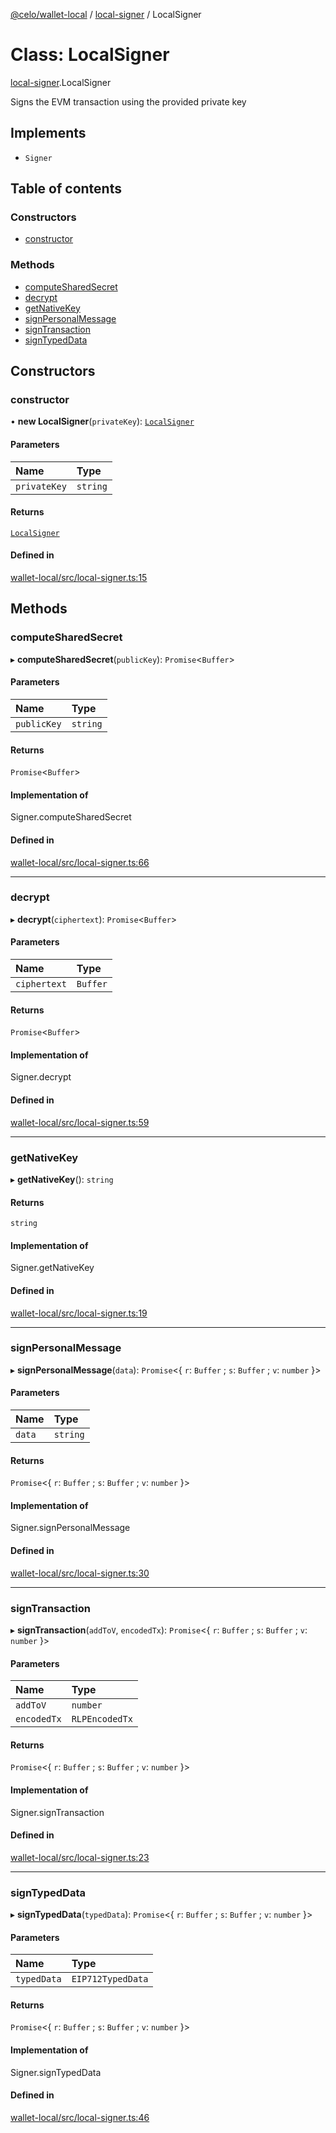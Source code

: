 [@celo/wallet-local](../README.md) / [local-signer](../modules/local_signer.md) / LocalSigner

# Class: LocalSigner

[local-signer](../modules/local_signer.md).LocalSigner

Signs the EVM transaction using the provided private key

## Implements

- `Signer`

## Table of contents

### Constructors

- [constructor](local_signer.LocalSigner.md#constructor)

### Methods

- [computeSharedSecret](local_signer.LocalSigner.md#computesharedsecret)
- [decrypt](local_signer.LocalSigner.md#decrypt)
- [getNativeKey](local_signer.LocalSigner.md#getnativekey)
- [signPersonalMessage](local_signer.LocalSigner.md#signpersonalmessage)
- [signTransaction](local_signer.LocalSigner.md#signtransaction)
- [signTypedData](local_signer.LocalSigner.md#signtypeddata)

## Constructors

### constructor

• **new LocalSigner**(`privateKey`): [`LocalSigner`](local_signer.LocalSigner.md)

#### Parameters

| Name | Type |
| :------ | :------ |
| `privateKey` | `string` |

#### Returns

[`LocalSigner`](local_signer.LocalSigner.md)

#### Defined in

[wallet-local/src/local-signer.ts:15](https://github.com/celo-org/developer-tooling/blob/master/packages/sdk/wallets/wallet-local/src/local-signer.ts#L15)

## Methods

### computeSharedSecret

▸ **computeSharedSecret**(`publicKey`): `Promise`\<`Buffer`\>

#### Parameters

| Name | Type |
| :------ | :------ |
| `publicKey` | `string` |

#### Returns

`Promise`\<`Buffer`\>

#### Implementation of

Signer.computeSharedSecret

#### Defined in

[wallet-local/src/local-signer.ts:66](https://github.com/celo-org/developer-tooling/blob/master/packages/sdk/wallets/wallet-local/src/local-signer.ts#L66)

___

### decrypt

▸ **decrypt**(`ciphertext`): `Promise`\<`Buffer`\>

#### Parameters

| Name | Type |
| :------ | :------ |
| `ciphertext` | `Buffer` |

#### Returns

`Promise`\<`Buffer`\>

#### Implementation of

Signer.decrypt

#### Defined in

[wallet-local/src/local-signer.ts:59](https://github.com/celo-org/developer-tooling/blob/master/packages/sdk/wallets/wallet-local/src/local-signer.ts#L59)

___

### getNativeKey

▸ **getNativeKey**(): `string`

#### Returns

`string`

#### Implementation of

Signer.getNativeKey

#### Defined in

[wallet-local/src/local-signer.ts:19](https://github.com/celo-org/developer-tooling/blob/master/packages/sdk/wallets/wallet-local/src/local-signer.ts#L19)

___

### signPersonalMessage

▸ **signPersonalMessage**(`data`): `Promise`\<\{ `r`: `Buffer` ; `s`: `Buffer` ; `v`: `number`  }\>

#### Parameters

| Name | Type |
| :------ | :------ |
| `data` | `string` |

#### Returns

`Promise`\<\{ `r`: `Buffer` ; `s`: `Buffer` ; `v`: `number`  }\>

#### Implementation of

Signer.signPersonalMessage

#### Defined in

[wallet-local/src/local-signer.ts:30](https://github.com/celo-org/developer-tooling/blob/master/packages/sdk/wallets/wallet-local/src/local-signer.ts#L30)

___

### signTransaction

▸ **signTransaction**(`addToV`, `encodedTx`): `Promise`\<\{ `r`: `Buffer` ; `s`: `Buffer` ; `v`: `number`  }\>

#### Parameters

| Name | Type |
| :------ | :------ |
| `addToV` | `number` |
| `encodedTx` | `RLPEncodedTx` |

#### Returns

`Promise`\<\{ `r`: `Buffer` ; `s`: `Buffer` ; `v`: `number`  }\>

#### Implementation of

Signer.signTransaction

#### Defined in

[wallet-local/src/local-signer.ts:23](https://github.com/celo-org/developer-tooling/blob/master/packages/sdk/wallets/wallet-local/src/local-signer.ts#L23)

___

### signTypedData

▸ **signTypedData**(`typedData`): `Promise`\<\{ `r`: `Buffer` ; `s`: `Buffer` ; `v`: `number`  }\>

#### Parameters

| Name | Type |
| :------ | :------ |
| `typedData` | `EIP712TypedData` |

#### Returns

`Promise`\<\{ `r`: `Buffer` ; `s`: `Buffer` ; `v`: `number`  }\>

#### Implementation of

Signer.signTypedData

#### Defined in

[wallet-local/src/local-signer.ts:46](https://github.com/celo-org/developer-tooling/blob/master/packages/sdk/wallets/wallet-local/src/local-signer.ts#L46)
